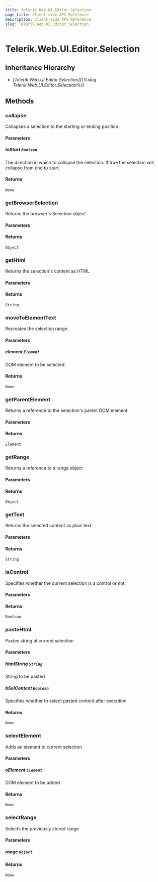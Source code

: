 ```yaml
---
title: Telerik.Web.UI.Editor.Selection
page_title: Client-side API Reference
description: Client-side API Reference
slug: Telerik.Web.UI.Editor.Selection
---
```


# Telerik.Web.UI.Editor.Selection

## Inheritance Hierarchy

* *[Telerik.Web.UI.Editor.Selection]({%slug Telerik.Web.UI.Editor.Selection%})*

## Methods

### collapse

Collapses a selection to the starting or ending position.

#### Parameters

##### toStart `Boolean`

The direction in which to collapse the selection. If true the selection will collapse from end to start.

#### Returns

`None` 

###  getBrowserSelection

Returns the browser's Selection object

#### Parameters

#### Returns

`Object` 

###  getHtml

Returns the selection's content as HTML

#### Parameters

#### Returns

`String` 

###  moveToElementText

Recreates the selection range.

#### Parameters

##### element `Element`

DOM element to be selected.

#### Returns

`None` 

###  getParentElement

Returns a reference to the selection's parent DOM element

#### Parameters

#### Returns

`Element` 

###  getRange

Returns a reference to a range object

#### Parameters

#### Returns

`Object` 

###  getText

Returns the selected content as plain text

#### Parameters

#### Returns

`String` 

###  isControl

Specifies whether the current selection is a control or not.

#### Parameters

#### Returns

`Boolean` 

###  pasteHtml

Pastes string at current selection

#### Parameters

##### htmlString `String`

String to be pasted

##### bSelContent `Boolean`

Specifies whether to select pasted content after execution

#### Returns

`None` 

###  selectElement

Adds an element to current selection

#### Parameters

##### oElement `Element`

DOM element to be added

#### Returns

`None` 

###  selectRange

Selects the previously stored range

#### Parameters

##### range `Object`

#### Returns

`None` 


